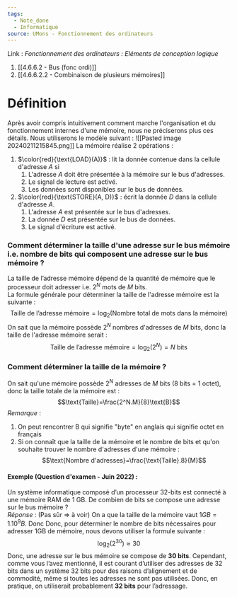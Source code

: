 ```yaml
---
tags:
  - Note_done
  - Informatique
source: UMons - Fonctionnement des ordinateurs
---
```


Link :
_Fonctionnement des ordinateurs : Eléments de conception logique_
1. [[4.6.6.2 - Bus (fonc ordi)]]
1. [[4.6.6.2.2 - Combinaison de plusieurs mémoires]]

# Définition
Après avoir compris intuitivement comment marche l'organisation et du fonctionnement internes d'une mémoire, nous ne préciserons plus ces détails. Nous utiliserons le modèle suivant : ![[Pasted image 20240211215845.png]]
La mémoire réalise 2 opérations :
1. $\color{red}{\text{LOAD}(A)}$ : lit la donnée contenue dans la cellule d'adresse $A$ si 
	1. L'adresse $A$ doit être présentée à la mémoire sur le bus d'adresses. 
	2. Le signal de lecture est activé. 
	3. Les données sont disponibles sur le bus de données.
2. $\color{red}{\text{STORE}(A, D)}$ : écrit la donnée $D$ dans la cellule d'adresse $A$.
	1. L'adresse $A$ est présentée sur le bus d'adresses.
	2. La donnée $D$ est présentée sur le bus de données.
	3. Le signal d'écriture est activé.


### Comment déterminer la taille d'une adresse sur le bus mémoire i.e. nombre de bits qui composent une adresse sur le bus mémoire ?
La taille de l’adresse mémoire dépend de la quantité de mémoire que le processeur doit adresser i.e. $2^{N}$ mots de $M$ bits.
\
La formule générale pour déterminer la taille de l'adresse mémoire est la suivante : 
$$\text{Taille de l'adresse mémoire} = \log_{2}(\text{Nombre total de mots dans la mémoire})
$$ 
On sait que la mémoire possède $2^N$ nombres d'adresses de $M$ bits, donc la taille de l'adresse mémoire serait : $$\text{Taille de l'adresse mémoire} = \log_{2}(2^N) = N \text{ bits}$$

### Comment déterminer la taille de la mémoire ?
On sait qu'une mémoire possède $2^{N}$ adresses de $M$ bits (8 bits = 1 octet), donc la taille totale de la mémoire est : $$\text{Taille}=\frac{2^N.M}{8}\text{B}$$
_Remarque_ :
1. On peut rencontrer $\text{B}$ qui signifie "byte" en anglais qui signifie octet en français
2. Si on connaît que la taille de la mémoire et le nombre de bits et qu'on souhaite trouver le nombre d'adresses d'une mémoire : $$\text{Nombre d'adresses}=\frac{\text{Taille}.8}{M}$$

#### Exemple (Question d'examen - Juin 2022) : 
Un système informatique composé d’un processeur 32-bits est connecté à une mémoire RAM de 1 GB. De combien de bits se compose une adresse sur le bus mémoire ?
\
_Réponse_ : (Pas sûr $\Rightarrow$ à voir)
On a que la taille de la mémoire vaut $1GB=1.10^9B$. Donc 
Donc, pour déterminer le nombre de bits nécessaires pour adresser 1GB de mémoire, nous devons utiliser la formule suivante : $$\log_2​(2^{30})≈30$$
Donc, une adresse sur le bus mémoire se compose de **30 bits**. Cependant, comme vous l’avez mentionné, il est courant d’utiliser des adresses de 32 bits dans un système 32 bits pour des raisons d’alignement et de commodité, même si toutes les adresses ne sont pas utilisées. Donc, en pratique, on utiliserait probablement **32 bits** pour l’adressage.